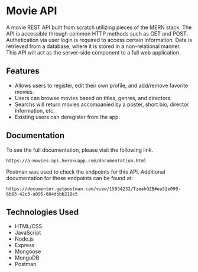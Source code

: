 # Movie API
A movie REST API built from scratch utilizing pieces of the MERN stack. The API is accessible through common HTTP methods such as GET and POST. Authetication via user login is required to access certain information. Data is retrieved from a database, where it is stored in a non-relational manner. This API will act as the server-side component to a full web application. 
## Features
* Allows users to register, edit their own profile, and add/remove favorite movies.
* Users can browse movies based on titles, genres, and directors.
* Searchs will return movies accompanied by a poster, short bio, director information, etc.
* Existing users can deregister from the app.
## Documentation
To see the full documentation, please visit the following link.
```
https://a-movies-api.herokuapp.com/documentation.html
```

Postman was used to check the endpoints for this API. Additional documentation for these endpoints can be found at: 
```
https://documenter.getpostman.com/view/15934232/TzeahQZB#ea52e099-6b83-42c3-a095-684dbbb218e5
```
## Technologies Used
* HTML/CSS
* JavaScript
* Node.js
* Express
* Mongoose
* MongoDB
* Postman
